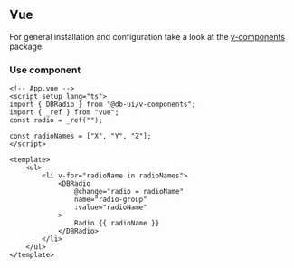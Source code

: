 ## Vue

For general installation and configuration take a look at the [v-components](https://www.npmjs.com/package/@db-ui/v-components) package.

### Use component

```vue App.vue
<!-- App.vue -->
<script setup lang="ts">
import { DBRadio } from "@db-ui/v-components";
import { _ref } from "vue";
const radio = _ref("");

const radioNames = ["X", "Y", "Z"];
</script>

<template>
	<ul>
		<li v-for="radioName in radioNames">
			<DBRadio
				@change="radio = radioName"
				name="radio-group"
				:value="radioName"
			>
				Radio {{ radioName }}
			</DBRadio>
		</li>
	</ul>
</template>
```
